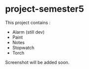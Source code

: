 # project-semester5

This project contains :
- Alarm (still dev)
- Paint
- Notes
- Stopwatch
- Torch

Screenshot will be added soon.
